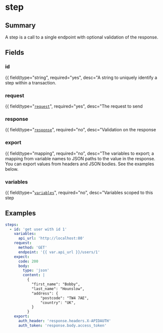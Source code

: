 # step

## Summary

A step is a call to a single endpoint with optional validation of the response.

## Fields

### id

{{ field\(type="string", required="yes", desc="A string to uniquely identify a step within a transaction.

### request

{{ field\(type="[`request`](request/README.md)", required="yes", desc="The request to send

### response

{{ field\(type="[`response`](response/README.md)", required="no", desc="Validation on the response

### export

{{ field\(type="mapping", required="no", desc="The variables to export; a mapping from variable names to JSON paths to the value in the response. You can export values from headers and JSON bodies. See the examples below.

### variables

{{ field\(type="[`variables`](variables/README.md)", required="no", desc="Variables scoped to this step

## Examples

```yaml
steps:
  - id: 'get user with id 1'
    variables:
      api_url: 'http://localhost:80'
    request:
      method: 'GET'
      endpoint: '{{ var.api_url }}/users/1'
    expect:
      code: 200
      body:
        type: 'json'
        content: |
          {
            "first_name": "Bobby",
            "last_name": "Hounslow",
            "address": {
                "postcode": "TW4 7AE",
                "country": "UK",
            }
          }
    export:
      auth_header: 'response.headers.X-APIDAUTH'
      auth_token: 'response.body.access_token'
```

